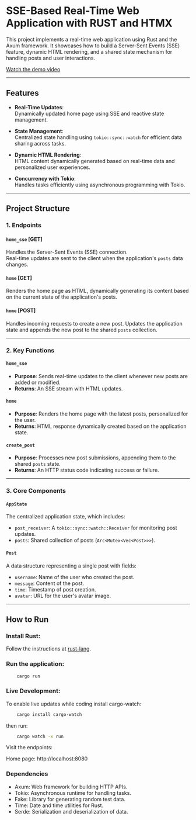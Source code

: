 # SSE-Based Real-Time Web Application with RUST and HTMX

This project implements a real-time web application using Rust and the Axum framework. It showcases how to build a Server-Sent Events (SSE) feature, dynamic HTML rendering, and a shared state mechanism for handling posts and user interactions.

[Watch the demo video](./demo/20241130_144842.mp4)

---

## Features

- **Real-Time Updates**:  
  Dynamically updated home page using SSE and reactive state management.

- **State Management**:  
  Centralized state handling using `tokio::sync::watch` for efficient data sharing across tasks.

- **Dynamic HTML Rendering**:  
  HTML content dynamically generated based on real-time data and personalized user experiences.

- **Concurrency with Tokio**:  
  Handles tasks efficiently using asynchronous programming with Tokio.

---

## Project Structure

### 1. **Endpoints**
#### `home_sse` [GET]
Handles the Server-Sent Events (SSE) connection.  
Real-time updates are sent to the client when the application's `posts` data changes.

#### `home` [GET]
Renders the home page as HTML, dynamically generating its content based on the current state of the application's posts.

#### `home` [POST]
Handles incoming requests to create a new post. Updates the application state and appends the new post to the shared `posts` collection.

---

### 2. **Key Functions**

#### `home_sse`

- **Purpose**: Sends real-time updates to the client whenever new posts are added or modified.
- **Returns**: An SSE stream with HTML updates.

#### `home`

- **Purpose**: Renders the home page with the latest posts, personalized for the user.
- **Returns**: HTML response dynamically created based on the application state.

#### `create_post`

- **Purpose**: Processes new post submissions, appending them to the shared `posts` state.
- **Returns**: An HTTP status code indicating success or failure.

---

### 3. **Core Components**

#### `AppState`
The centralized application state, which includes:
- `post_receiver`: A `tokio::sync::watch::Receiver` for monitoring post updates.
- `posts`: Shared collection of posts (`Arc<Mutex<Vec<Post>>>`).

#### `Post`
A data structure representing a single post with fields:
- `username`: Name of the user who created the post.
- `message`: Content of the post.
- `time`: Timestamp of post creation.
- `avatar`: URL for the user's avatar image.

---

## How to Run

### Install Rust:
Follow the instructions at [rust-lang](https://www.rust-lang.org/).

### Run the application:

```bash
    cargo run
```

### Live Development:
To enable live updates while coding install cargo-watch:

```bash
    cargo install cargo-watch
```
then run:
```bash
    cargo watch -x run
```

Visit the endpoints:

Home page: http://localhost:8080

### Dependencies
- Axum: Web framework for building HTTP APIs.
- Tokio: Asynchronous runtime for handling tasks.
- Fake: Library for generating random test data.
- Time: Date and time utilities for Rust.
- Serde: Serialization and deserialization of data.

